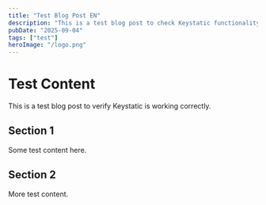 ```yaml
---
title: "Test Blog Post EN"
description: "This is a test blog post to check Keystatic functionality"
pubDate: "2025-09-04"
tags: ["test"]
heroImage: "/logo.png"
---
```


# Test Content

This is a test blog post to verify Keystatic is working correctly.

## Section 1

Some test content here.

## Section 2

More test content.
